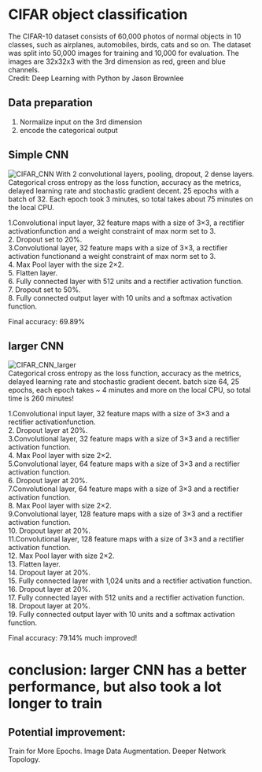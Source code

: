 # CIFAR object classification
The CIFAR-10 dataset consists of 60,000 photos of normal objects in 10 classes, such as airplanes, automobiles, birds, cats and so on. The dataset was split into 50,000 images for training and 10,000 for evaluation. The images are 32x32x3 with the 3rd dimension as red, green and blue channels.  
Credit: Deep Learning with Python by Jason Brownlee  

## Data preparation
1. Normalize input on the 3rd dimension
2. encode the categorical output

## Simple CNN
![CIFAR_CNN](https://github.com/sindhri/CIFAR/blob/master/doc/img1.png) 
With 2 convolutional layers, pooling, dropout, 2 dense layers.  
Categorical cross entropy as the loss function, accuracy as the metrics, delayed learning rate and stochastic gradient decent.
25 epochs with a batch of 32. Each epoch took 3 minutes, so total takes about 75 minutes on the local CPU.

1.Convolutional input layer,  32 feature maps with a size of 3×3,  a rectifier activationfunction and a weight constraint of max norm set to 3.  
2.  Dropout set to 20%.  
3.Convolutional layer, 32 feature maps with a size of 3×3, a rectifier activation functionand a weight constraint of max norm set to 3.  
4.  Max Pool layer with the size 2×2.  
5.  Flatten layer.  
6.  Fully connected layer with 512 units and a rectifier activation function.  
7.  Dropout set to 50%.  
8.  Fully connected output layer with 10 units and a softmax activation function.  

Final accuracy: 69.89%


## larger CNN
![CIFAR_CNN_larger](https://github.com/sindhri/CIFAR/blob/master/doc/img2.png)  
Categorical cross entropy as the loss function, accuracy as the metrics, delayed learning rate and stochastic gradient decent.
batch size 64, 25 epochs, each epoch takes ~ 4 minutes and more on the local CPU, so total time is 260 minutes!

1.Convolutional input layer, 32 feature maps with a size of 3×3 and a rectifier activationfunction.  
2.  Dropout layer at 20%.  
3.Convolutional layer, 32 feature maps with a size of 3×3 and a rectifier activation function.  
4.  Max Pool layer with size 2×2.  
5.Convolutional layer, 64 feature maps with a size of 3×3 and a rectifier activation function.  
6.  Dropout layer at 20%.  
7.Convolutional layer, 64 feature maps with a size of 3×3 and a rectifier activation function.  
8.  Max Pool layer with size 2×2.  
9.Convolutional layer, 128 feature maps with a size of 3×3 and a rectifier activation function.  
10.  Dropout layer at 20%.  
11.Convolutional layer, 128 feature maps with a size of 3×3 and a rectifier activation function.  
12.  Max Pool layer with size 2×2.  
13.  Flatten layer.  
14.  Dropout layer at 20%.  
15.  Fully connected layer with 1,024 units and a rectifier activation function.  
16.  Dropout layer at 20%.  
17.  Fully connected layer with 512 units and a rectifier activation function.  
18.  Dropout layer at 20%.  
19.  Fully connected output layer with 10 units and a softmax activation function.  

Final accuracy: 79.14% much improved!

# conclusion: larger CNN has a better performance, but also took a lot longer to train

## Potential improvement:
Train for More Epochs. 
Image Data Augmentation. 
Deeper Network Topology. 